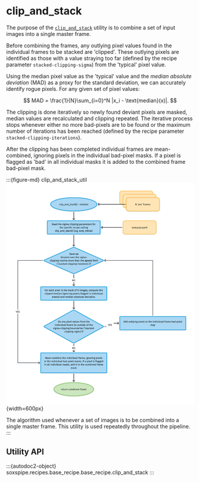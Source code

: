 # clip_and_stack

The purpose of the [`clip_and_stack`](#soxspipe.recipes.base_recipe.base_recipe.clip_and_stack) utility is to combine a set of input images into a single master frame.

Before combining the frames, any outlying pixel values found in the individual frames to be stacked are 'clipped'. These outlying pixels are identified as those with a value straying too far (defined by the recipe parameter `stacked-clipping-sigma`) from the 'typical' pixel value.

Using the median pixel value as the 'typical' value and the *median absolute deviation* (MAD) as a proxy for the standard deviation, we can accurately identify rogue pixels. For any given set of pixel values:

$$
MAD = \frac{1}{N}\sum_{i=0}^N |x_i - \text{median}(x)|.
$$

The clipping is done iteratively so newly found deviant pixels are masked, median values are recalculated and clipping repeated. The iterative process stops whenever either no more bad-pixels are to be found or the maximum number of iterations has been reached (defined by the recipe parameter `stacked-clipping-iterations`).

After the clipping has been completed individual frames are mean-combined, ignoring pixels in the individual bad-pixel masks. If a pixel is flagged as 'bad' in all individual masks it is added to the combined frame bad-pixel mask.


:::{figure-md} clip_and_stack_util
![](clip_and_stack.png){width=600px}

The algorithm used whenever a set of images is to be combined into a single master frame. This utility is used repeatedly throughout the pipeline.
:::


## Utility API

:::{autodoc2-object} soxspipe.recipes.base_recipe.base_recipe.clip_and_stack
:::

